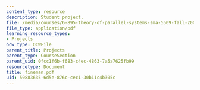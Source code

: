 ```yaml
---
content_type: resource
description: Student project.
file: /media/courses/6-895-theory-of-parallel-systems-sma-5509-fall-2003/508836356d5e876ccec130b11c4b305c_fineman.pdf
file_type: application/pdf
learning_resource_types:
- Projects
ocw_type: OCWFile
parent_title: Projects
parent_type: CourseSection
parent_uid: 0fcc1f6b-f683-c4ec-4863-7a5a7625fb99
resourcetype: Document
title: fineman.pdf
uid: 50883635-6d5e-876c-cec1-30b11c4b305c
---
```

